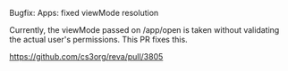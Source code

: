 Bugfix: Apps: fixed viewMode resolution

Currently, the viewMode passed on /app/open is taken without validating
the actual user's permissions. This PR fixes this.

https://github.com/cs3org/reva/pull/3805
